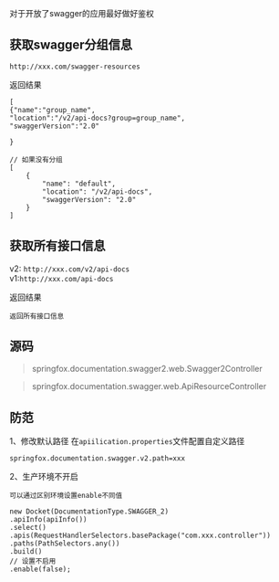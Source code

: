 
对于开放了swagger的应用最好做好鉴权 

## 获取swagger分组信息  
`http://xxx.com/swagger-resources`

返回结果
```
[
{"name":"group_name",
"location":"/v2/api-docs?group=group_name",
"swaggerVersion":"2.0"
    
}

// 如果没有分组
[
    {
        "name": "default",
        "location": "/v2/api-docs",
        "swaggerVersion": "2.0"
    }
]
```


## 获取所有接口信息
v2: `http://xxx.com/v2/api-docs`    
v1:`http://xxx.com/api-docs`

返回结果

```
返回所有接口信息
```
## 源码
> springfox.documentation.swagger2.web.Swagger2Controller

> springfox.documentation.swagger.web.ApiResourceController



## 防范
1、修改默认路径
在`apiilication.properties`文件配置自定义路径  

```
springfox.documentation.swagger.v2.path=xxx
```

2、生产环境不开启

```
可以通过区别环境设置enable不同值

new Docket(DocumentationType.SWAGGER_2)
.apiInfo(apiInfo())
.select()
.apis(RequestHandlerSelectors.basePackage("com.xxx.controller"))
.paths(PathSelectors.any())
.build()
// 设置不启用
.enable(false);
```
